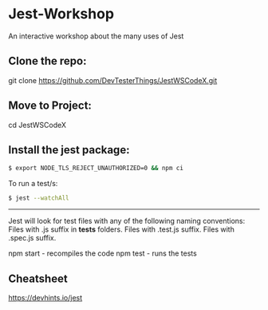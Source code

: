 # Jest-Workshop
An interactive workshop about the many uses of Jest

Clone the repo:
---------------
git clone https://github.com/DevTesterThings/JestWSCodeX.git

Move to Project:
-----------------
cd JestWSCodeX

Install the jest package:
-------------------------
```bash
$ export NODE_TLS_REJECT_UNAUTHORIZED=0 && npm ci
```

To run a test/s:
```bash
$ jest --watchAll
```

---------------

Jest will look for test files with any of the following naming conventions:
Files with .js suffix in __tests__ folders.
Files with .test.js suffix.
Files with .spec.js suffix.

npm start - recompiles the code
npm test - runs the tests


Cheatsheet
----------
https://devhints.io/jest
